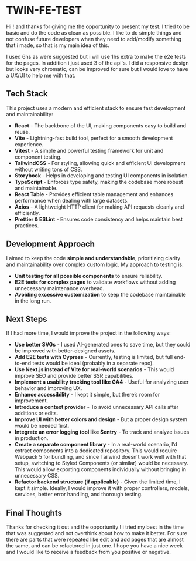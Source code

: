 # TWIN-FE-TEST

Hi ! and thanks for giving me the opportunity to present my test. I tried to be basic and do the code as clean as possible. I like to do simple things and not confuse future developers when they need to add/modify something that i made, so that is my main idea of this.

I used 6hs as were suggested but i will use 1hs extra to make the e2e tests for the pages. In addition i just used 3 of the api's. I did a responsive design but looks very chromatic, can be improved for sure but I would love to have a UX/UI to help me with that.

## Tech Stack

This project uses a modern and efficient stack to ensure fast development and maintainability:

- **React** - The backbone of the UI, making components easy to build and reuse.
- **Vite** - Lightning-fast build tool, perfect for a smooth development experience.
- **Vitest** - A simple and powerful testing framework for unit and component testing.
- **TailwindCSS** - For styling, allowing quick and efficient UI development without writing tons of CSS.
- **Storybook** - Helps in developing and testing UI components in isolation.
- **TypeScript** - Enforces type safety, making the codebase more robust and maintainable.
- **React Table** - Provides efficient table management and enhances performance when dealing with large datasets.
- **Axios** - A lightweight HTTP client for making API requests cleanly and efficiently.
- **Prettier & ESLint** - Ensures code consistency and helps maintain best practices.

## Development Approach

I aimed to keep the code **simple and understandable**, prioritizing clarity and maintainability over complex custom logic. My approach to testing is:

- **Unit testing for all possible components** to ensure reliability.
- **E2E tests for complex pages** to validate workflows without adding unnecessary maintenance overhead.
- **Avoiding excessive customization** to keep the codebase maintainable in the long run.

## Next Steps

If I had more time, I would improve the project in the following ways:

- **Use better SVGs** - I used AI-generated ones to save time, but they could be improved with better-designed assets.
- **Add E2E tests with Cypress** - Currently, testing is limited, but full end-to-end tests would be ideal (probably in a separate repo).
- **Use Next.js instead of Vite for real-world scenarios** - This would improve SEO and provide better SSR capabilities.
- **Implement a usability tracking tool like GA4** - Useful for analyzing user behavior and improving UX.
- **Enhance accessibility** - I kept it simple, but there’s room for improvement.
- **Introduce a context provider** - To avoid unnecessary API calls after additions or edits.
- **Improve UI with better colors and design** - But a proper design system would be needed first.
- **Integrate an error logging tool like Sentry** - To track and analyze issues in production.
- **Create a separate component library** - In a real-world scenario, I’d extract components into a dedicated repository. This would require Webpack 5 for bundling, and since Tailwind doesn’t work well with that setup, switching to Styled Components (or similar) would be necessary. This would allow exporting components individually without bringing in unnecessary CSS.
- **Refactor backend structure (if applicable)** - Given the limited time, I kept it simple. Ideally, I would improve it with proper controllers, models, services, better error handling, and thorough testing.

## Final Thoughts

Thanks for checking it out and the opportunity ! i tried my best in the time that was suggested and not overthink about how to make it better. For sure there are parts that were repeated like edit and add pages that are almost the same, and can be refactored in just one. I hope you have a nice week and I would like to receive a feedback from you positive or negative.

